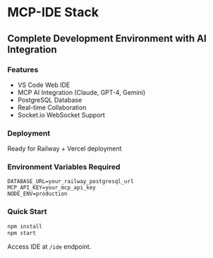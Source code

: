 # MCP-IDE Stack
## Complete Development Environment with AI Integration

### Features
- VS Code Web IDE
- MCP AI Integration (Claude, GPT-4, Gemini)
- PostgreSQL Database
- Real-time Collaboration
- Socket.io WebSocket Support

### Deployment
Ready for Railway + Vercel deployment

### Environment Variables Required
```
DATABASE_URL=your_railway_postgresql_url
MCP_API_KEY=your_mcp_api_key
NODE_ENV=production
```

### Quick Start
```bash
npm install
npm start
```

Access IDE at `/ide` endpoint.